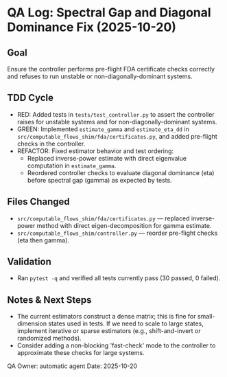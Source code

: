 # QA Log: Spectral Gap and Diagonal Dominance Fix (2025-10-20)

Goal
----
Ensure the controller performs pre-flight FDA certificate checks correctly and refuses to run unstable or non-diagonally-dominant systems.

TDD Cycle
---------
- RED: Added tests in `tests/test_controller.py` to assert the controller raises for unstable systems and for non-diagonally-dominant systems.
- GREEN: Implemented `estimate_gamma` and `estimate_eta_dd` in `src/computable_flows_shim/fda/certificates.py`, and added pre-flight checks in the controller.
- REFACTOR: Fixed estimator behavior and test ordering:
  - Replaced inverse-power estimate with direct eigenvalue computation in `estimate_gamma`.
  - Reordered controller checks to evaluate diagonal dominance (eta) before spectral gap (gamma) as expected by tests.

Files Changed
-------------
- `src/computable_flows_shim/fda/certificates.py`  — replaced inverse-power method with direct eigen-decomposition for gamma estimate.
- `src/computable_flows_shim/controller.py` — reorder pre-flight checks (eta then gamma).

Validation
----------
- Ran `pytest -q` and verified all tests currently pass (30 passed, 0 failed).

Notes & Next Steps
------------------
- The current estimators construct a dense matrix; this is fine for small-dimension states used in tests. If we need to scale to large states, implement iterative or sparse estimators (e.g., shift-and-invert or randomized methods).
- Consider adding a non-blocking 'fast-check' mode to the controller to approximate these checks for large systems.

QA Owner: automatic agent
Date: 2025-10-20

